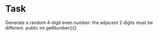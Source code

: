 # Task

Generate a random 4-digit even number: the adjacent 2 digits must be different. 
public int getNumber(){}
